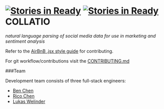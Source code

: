 [![Stories in Ready](https://badge.waffle.io/Basselope/collatio.png?label=ready&title=Ready)](https://waffle.io/Basselope/collatio)
[![Stories in Ready](https://badge.waffle.io/Basselope/collatio.png?label=ready&title=Ready)](https://waffle.io/Basselope/collatio)
COLLATIO
========
*natural language parsing of social media data for use in marketing and sentiment analysis*

Refer to the [AirBnB .jsx style guide](https://github.com/airbnb/javascript/tree/master/react) for contributing.

For git workflow/contributions visit the [CONTRIBUTING.md](https://github.com/Basselope/collatio/blob/dev/CONTRIBUTING.md)


###Team

Development team consists of three full-stack engineers:

* [Ben Chen](https://github.com/byc219)
* [Rico Chen](https://github.com/ricochen)
* [Lukas Welinder](https://github.com/lukaswelinder)

